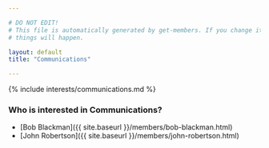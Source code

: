 ```yaml
---

# DO NOT EDIT!
# This file is automatically generated by get-members. If you change it, bad
# things will happen.

layout: default
title: "Communications"

---
```


{% include interests/communications.md %}

### Who is interested in Communications?


* [Bob Blackman]({{ site.baseurl }}/members/bob-blackman.html)
* [John Robertson]({{ site.baseurl }}/members/john-robertson.html)
